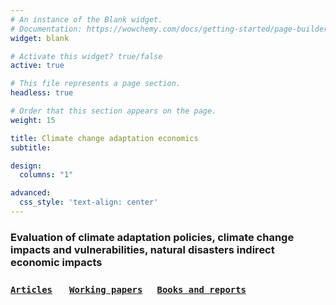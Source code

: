 ```yaml
---
# An instance of the Blank widget.
# Documentation: https://wowchemy.com/docs/getting-started/page-builder/
widget: blank

# Activate this widget? true/false
active: true

# This file represents a page section.
headless: true

# Order that this section appears on the page.
weight: 15

title: Climate change adaptation economics
subtitle: 

design:
  columns: "1"

advanced:
  css_style: 'text-align: center'
---
```


### Evaluation of climate adaptation policies, climate change impacts and vulnerabilities, natural disasters indirect economic impacts

### [`Articles`](#articles) &nbsp; &nbsp; &nbsp; [`Working papers`](#working_papers) &nbsp; &nbsp; &nbsp;[`Books and reports`](#books_reports) 

